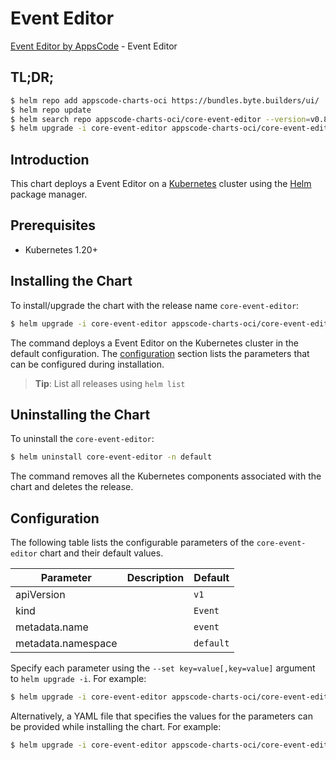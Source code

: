 # Event Editor

[Event Editor by AppsCode](https://appscode.com) - Event Editor

## TL;DR;

```bash
$ helm repo add appscode-charts-oci https://bundles.byte.builders/ui/
$ helm repo update
$ helm search repo appscode-charts-oci/core-event-editor --version=v0.8.0
$ helm upgrade -i core-event-editor appscode-charts-oci/core-event-editor -n default --create-namespace --version=v0.8.0
```

## Introduction

This chart deploys a Event Editor on a [Kubernetes](http://kubernetes.io) cluster using the [Helm](https://helm.sh) package manager.

## Prerequisites

- Kubernetes 1.20+

## Installing the Chart

To install/upgrade the chart with the release name `core-event-editor`:

```bash
$ helm upgrade -i core-event-editor appscode-charts-oci/core-event-editor -n default --create-namespace --version=v0.8.0
```

The command deploys a Event Editor on the Kubernetes cluster in the default configuration. The [configuration](#configuration) section lists the parameters that can be configured during installation.

> **Tip**: List all releases using `helm list`

## Uninstalling the Chart

To uninstall the `core-event-editor`:

```bash
$ helm uninstall core-event-editor -n default
```

The command removes all the Kubernetes components associated with the chart and deletes the release.

## Configuration

The following table lists the configurable parameters of the `core-event-editor` chart and their default values.

|     Parameter      | Description |       Default        |
|--------------------|-------------|----------------------|
| apiVersion         |             | <code>v1</code>      |
| kind               |             | <code>Event</code>   |
| metadata.name      |             | <code>event</code>   |
| metadata.namespace |             | <code>default</code> |


Specify each parameter using the `--set key=value[,key=value]` argument to `helm upgrade -i`. For example:

```bash
$ helm upgrade -i core-event-editor appscode-charts-oci/core-event-editor -n default --create-namespace --version=v0.8.0 --set apiVersion=v1
```

Alternatively, a YAML file that specifies the values for the parameters can be provided while
installing the chart. For example:

```bash
$ helm upgrade -i core-event-editor appscode-charts-oci/core-event-editor -n default --create-namespace --version=v0.8.0 --values values.yaml
```

